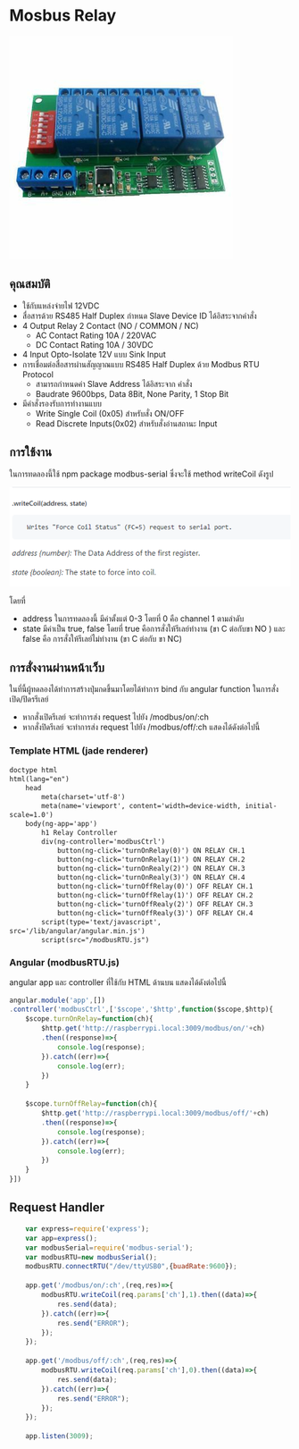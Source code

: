 # Mosbus Relay
![](https://raw.githubusercontent.com/gingkasina/modbusRelay/master/image/1_MKG_nHa2YmhmqMWOcCB8_w.jpeg)

## คุณสมบัติ
- ใช้กับแหล่งจ่ายไฟ 12VDC
- สื่อสารด้วย RS485 Half Duplex กําหนด Slave Device ID ได้อิสระจากคําสั่ง
- 4 Output Relay 2 Contact (NO / COMMON / NC)
    - AC Contact Rating 10A / 220VAC
    - DC Contact Rating 10A / 30VDC
- 4 Input Opto-Isolate 12V แบบ Sink Input
- การเชื่อมต่อสื่อสารผ่านสัญญาณแบบ RS485 Half Duplex ด้วย Modbus RTU Protocol
    - สามารถกําหนดค่า Slave Address ได้อิสระจาก คําสั่ง
    - Baudrate 9600bps, Data 8Bit, None Parity, 1 Stop Bit
- มีคําสั่งรองรับการทํางานแบบ
    - Write Single Coil (0x05) สําหรับสั่ง ON/OFF
    - Read Discrete Inputs(0x02) สําหรับสั่งอ่านสถานะ Input

## การใช้งาน
ในการทดลองนี้ใช้ npm package modbus-serial ซึ่งจะใช้ method writeCoil ดังรูป
    
![](https://raw.githubusercontent.com/gingkasina/modbusRelay/master/image/1.PNG)

โดยที่ 
- address ในการทดลองนี้ มีค่าตั้งแต่ 0-3 โดยที่ 0 คือ channel 1 ตามลำดับ
- state มีค่าเป็น true, false โดยที่ true คือการสั่งให้รีเลย์ทำงาน (ขา C ต่อกับขา NO )
และ false คือ การสั่งให้รีเลย์ไม่ทำงาน (ขา C ต่อกับ ขา NC)

## การสั่งงานผ่านหน้าเว็บ
ในที่นี้ผู้ทดลองได้ทำการสร้างปุ่มกดขึ้นมาโดยได้ทำการ bind กับ angular function ในการสั่งเปิด/ปิดรรีเลย์
- หากสั่งเปิดรีเลย์ จะทำการส่ง request ไปยัง /modbus/on/:ch
- หากสั่งปิดรีเลย์ จะทำการส่ง request ไปยัง /modbus/off/:ch
แสดงได้ดังต่อไปนี้

### Template HTML (jade renderer)
```jade
doctype html
html(lang="en")
    head
        meta(charset='utf-8')
        meta(name='viewport', content='width=device-width, initial-scale=1.0')
    body(ng-app='app')
        h1 Relay Controller
        div(ng-controller='modbusCtrl')
            button(ng-click='turnOnRelay(0)') ON RELAY CH.1
            button(ng-click='turnOnRelay(1)') ON RELAY CH.2
            button(ng-click='turnOnRealy(2)') ON RELAY CH.3
            button(ng-click='turnOnRealy(3)') ON RELAY CH.4 
            button(ng-click='turnOffRelay(0)') OFF RELAY CH.1
            button(ng-click='turnOffRelay(1)') OFF RELAY CH.2
            button(ng-click='turnOffRealy(2)') OFF RELAY CH.3
            button(ng-click='turnOffRealy(3)') OFF RELAY CH.4
        script(type='text/javascript', src='/lib/angular/angular.min.js')
        script(src="/modbusRTU.js")
```
### Angular (modbusRTU.js)
angular app และ controller ที่ใช้กับ HTML ด้านบน แสดงได้ดังต่อไปนี้
```js
angular.module('app',[])
.controller('modbusCtrl',['$scope','$http',function($scope,$http){
    $scope.turnOnRelay=function(ch){
        $http.get('http://raspberrypi.local:3009/modbus/on/'+ch)
        .then((response)=>{
            console.log(response);
        }).catch((err)=>{
            console.log(err);
        })
    }

    $scope.turnOffRelay=function(ch){
        $http.get('http://raspberrypi.local:3009/modbus/off/'+ch)
        .then((response)=>{
            console.log(response);
        }).catch((err)=>{
            console.log(err);
        })
    }
}])


```

## Request Handler
```js
    var express=require('express');
    var app=express();
    var modbusSerial=require('modbus-serial');
    var modbusRTU=new modbusSerial();
    modbusRTU.connectRTU("/dev/ttyUSB0",{buadRate:9600});
    
    app.get('/modbus/on/:ch',(req,res)=>{
        modbusRTU.writeCoil(req.params['ch'],1).then((data)=>{
            res.send(data);
        }).catch((err)=>{
            res.send("ERROR");
        });
    });

    app.get('/modbus/off/:ch',(req,res)=>{
        modbusRTU.writeCoil(req.params['ch'],0).then((data)=>{
            res.send(data);
        }).catch((err)=>{
            res.send("ERROR");
        });
    });

    app.listen(3009);
```
